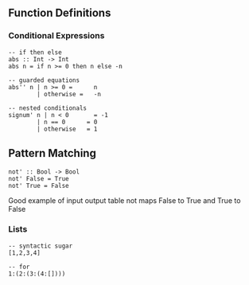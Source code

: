## Function Definitions

### Conditional Expressions

    -- if then else
    abs :: Int -> Int
    abs n = if n >= 0 then n else -n

    -- guarded equations
    abs'' n | n >= 0 =      n
            | otherwise =   -n

    -- nested conditionals
    signum' n | n < 0       = -1
            | n == 0      = 0
            | otherwise   = 1

## Pattern Matching

    not' :: Bool -> Bool
    not' False = True
    not' True = False

Good example of input output table
not maps False to True and True to False

### Lists

    -- syntactic sugar
    [1,2,3,4]

    -- for
    1:(2:(3:(4:[])))